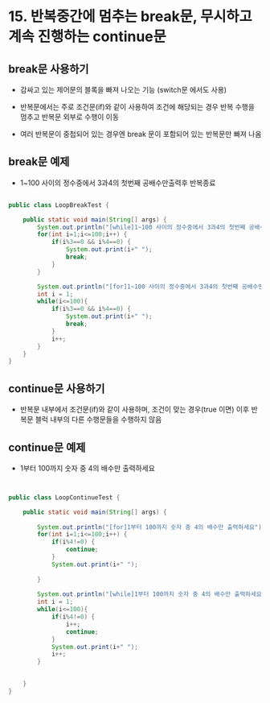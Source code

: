 # 15. 반복중간에 멈추는 break문, 무시하고 계속 진행하는 continue문

## break문 사용하기

- 감싸고 있는 제어문의 블록을 빠져 나오는 기능 (switch문 에서도 사용)

- 반복문에서는 주로 조건문(if)와 같이 사용하여 조건에 해당되는 경우 반복 수행을 멈추고 반복문 외부로 수행이 이동

- 여러 반복문이 중첩되어 있는 경우엔 break 문이 포함되어 있는 반복문만 빠져 나옴


## break문 예제

- 1~100 사이의 정수중에서 3과4의 첫번째 공배수만출력후 반복종료

```java

public class LoopBreakTest {

	public static void main(String[] args) {
		System.out.println("[while]1~100 사이의 정수중에서 3과4의 첫번째 공배수만출력후 반복종료");
		for(int i=1;i<=100;i++) {
			if(i%3==0 && i%4==0) {
				System.out.print(i+" ");
				break;
			}
		}

		System.out.println("[for]1~100 사이의 정수중에서 3과4의 첫번째 공배수만출력후 반복종료");
		int i = 1;
		while(i<=100){
			if(i%3==0 && i%4==0) {
				System.out.print(i+" ");
				break;
			}
			i++;
		}
	}
}
```

## continue문 사용하기

- 반복문 내부에서 조건문(if)와 같이 사용하며, 조건이 맞는 경우(true 이면) 이후 반복문 블럭 내부의 다른 수행문들을 수행하지 않음

## continue문 예제

- 1부터 100까지 숫자 중 4의 배수만 출력하세요

```java


public class LoopContinueTest {

	public static void main(String[] args) {
		
		System.out.println("[for]1부터 100까지 숫자 중 4의 배수만 출력하세요");
		for(int i=1;i<=100;i++) {
			if(i%4!=0) {
				continue;
			}
			System.out.print(i+" ");
			
		}
		
		System.out.println("[while]1부터 100까지 숫자 중 4의 배수만 출력하세요");
		int i = 1;
		while(i<=100){
			if(i%4!=0) {
				i++;
				continue;
			}
			System.out.print(i+" ");
			i++;
		}

		
	}
}

```

